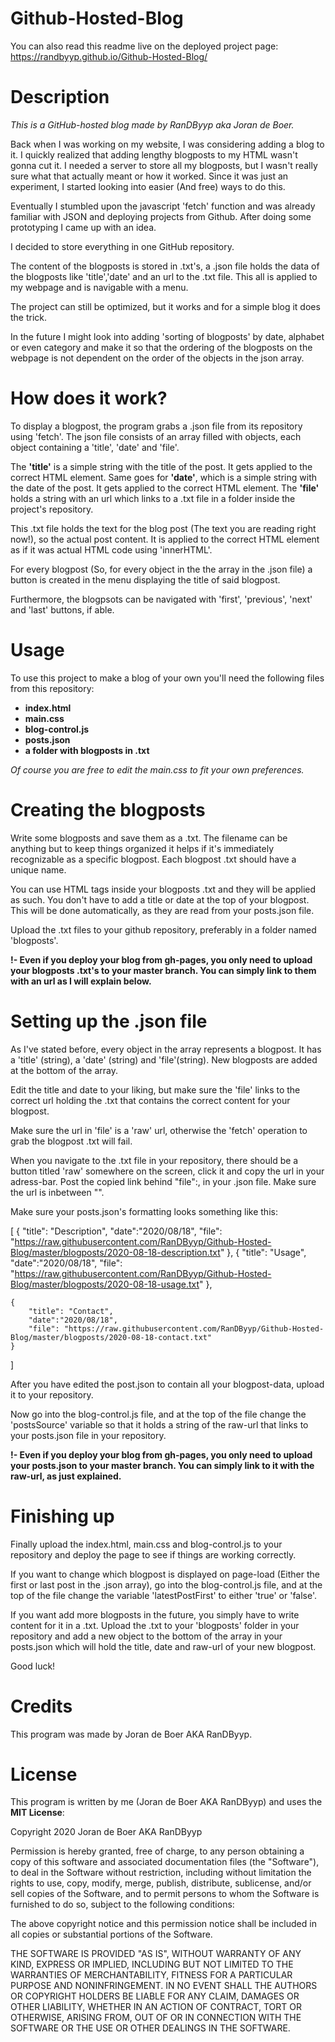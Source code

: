 # Github-Hosted-Blog

You can also read this readme live on the deployed project page: https://randbyyp.github.io/Github-Hosted-Blog/

# Description
*This is a GitHub-hosted blog made by RanDByyp aka Joran de Boer.*

Back when I was working on my website, I was considering adding a blog to it. I quickly realized that adding lengthy blogposts to my HTML wasn't gonna cut it. I needed a server to store all my blogposts, but I wasn't really sure what that actually meant or how it worked. Since it was just an experiment, I started looking into easier (And free) ways to do this.

Eventually I stumbled upon the javascript 'fetch' function and was already familiar with JSON and deploying projects from Github. After doing some prototyping I came up with an idea.

I decided to store everything in one GitHub repository.

The content of the blogposts is stored in .txt's, a .json file holds the data of the blogposts like 'title','date' and an url to the .txt file. This all is applied to my webpage and is navigable with a menu.

The project can still be optimized, but it works and for a simple blog it does the trick.

In the future I might look into adding 'sorting of blogposts' by date, alphabet or even category and make it so that the ordering of the blogposts on the webpage is not dependent on the order of the objects in the json array.

# How does it work?

To display a blogpost, the program grabs a .json file from its repository using 'fetch'. The json file consists of an array filled with objects, each object containing a 'title', 'date' and 'file'.

The **'title'** is a simple string with the title of the post. It gets applied to the correct HTML element.
Same goes for **'date'**, which is a simple string with the date of the post. It gets applied to the correct HTML element.
The **'file'** holds a string with an url which links to a .txt file in a folder inside the project's repository.

This .txt file holds the text for the blog post (The text you are reading right now!), so the actual post content. It is applied to the correct HTML element as if it was actual HTML code using 'innerHTML'.

For every blogpost (So, for every object in the the array in the .json file) a button is created in the menu displaying the title of said blogpost.

Furthermore, the blogpsots can be navigated with 'first', 'previous', 'next' and 'last' buttons, if able.

# Usage

To use this project to make a blog of your own you'll need the following files from this repository:

- **index.html**
- **main.css**
- **blog-control.js**
- **posts.json**
- **a folder with blogposts in .txt**

*Of course you are free to edit the main.css to fit your own preferences.*

# Creating the blogposts

Write some blogposts and save them as a .txt. The filename can be anything but to keep things organized it helps if it's immediately recognizable as a specific blogpost. Each blogpost .txt should have a unique name.

You can use HTML tags inside your blogposts .txt and they will be applied as such. You don't have to add a title or date at the top of your blogpost. This will be done automatically, as they are read from your posts.json file.

Upload the .txt files to your github repository, preferably in a folder named 'blogposts'.

**!- Even if you deploy your blog from gh-pages, you only need to upload your blogposts .txt's to your master branch. You can simply link to them with an url as I will explain below.**

# Setting up the .json file

As I've stated before, every object in the array represents a blogpost. It has a 'title' (string), a 'date' (string) and 'file'(string). New blogposts are added at the bottom of the array.

Edit the title and date to your liking, but make sure the 'file' links to the correct url holding the .txt that contains the correct content for your blogpost.

Make sure the url in 'file' is a 'raw' url, otherwise the 'fetch' operation to grab the blogpost .txt will fail.

When you navigate to the .txt file in your repository, there should be a button titled 'raw' somewhere on the screen, click it and copy the url in your adress-bar. Post the copied link behind "file":, in your .json file. Make sure the url is inbetween "".

Make sure your posts.json's formatting looks something like this:

[
	{
		"title": "Description",
		"date":"2020/08/18",
		"file": "https://raw.githubusercontent.com/RanDByyp/Github-Hosted-Blog/master/blogposts/2020-08-18-description.txt"
	},
	{
		"title": "Usage",
		"date":"2020/08/18",
		"file": "https://raw.githubusercontent.com/RanDByyp/Github-Hosted-Blog/master/blogposts/2020-08-18-usage.txt"
	},
	
	{
		"title": "Contact",
		"date":"2020/08/18",
		"file": "https://raw.githubusercontent.com/RanDByyp/Github-Hosted-Blog/master/blogposts/2020-08-18-contact.txt"
	}
]

After you have edited the post.json to contain all your blogpost-data, upload it to your repository.

Now go into the blog-control.js file, and at the top of the file change the 'postsSource' variable so that it holds a string of the raw-url that links to your posts.json file in your repository.

**!- Even if you deploy your blog from gh-pages, you only need to upload your posts.json to your master branch. You can simply link to it with the raw-url, as just explained.**

# Finishing up

Finally upload the index.html, main.css and blog-control.js to your repository and deploy the page to see if things are working correctly.

If you want to change which blogpost is displayed on page-load (Either the first or last post in the .json array), go into the blog-control.js file, and at the top of the file change the variable 'latestPostFirst' to either 'true' or 'false'.

If you want add more blogposts in the future, you simply have to write content for it in a .txt. Upload the .txt to your 'blogposts' folder in your repository and add a new object to the bottom of the array in your posts.json which will hold the title, date and raw-url of your new blogpost.

Good luck!

# Credits

This program was made by Joran de Boer AKA RanDByyp.

# License

This program is written by me (Joran de Boer AKA RanDByyp) and uses the **MIT License**:

Copyright 2020 Joran de Boer AKA RanDByyp

Permission is hereby granted, free of charge, to any person obtaining a copy of this software and associated documentation files (the "Software"), to deal in the Software without restriction, including without limitation the rights to use, copy, modify, merge, publish, distribute, sublicense, and/or sell copies of the Software, and to permit persons to whom the Software is furnished to do so, subject to the following conditions:

The above copyright notice and this permission notice shall be included in all copies or substantial portions of the Software.

THE SOFTWARE IS PROVIDED "AS IS", WITHOUT WARRANTY OF ANY KIND, EXPRESS OR IMPLIED, INCLUDING BUT NOT LIMITED TO THE WARRANTIES OF MERCHANTABILITY, FITNESS FOR A PARTICULAR PURPOSE AND NONINFRINGEMENT. IN NO EVENT SHALL THE AUTHORS OR COPYRIGHT HOLDERS BE LIABLE FOR ANY CLAIM, DAMAGES OR OTHER LIABILITY, WHETHER IN AN ACTION OF CONTRACT, TORT OR OTHERWISE, ARISING FROM, OUT OF OR IN CONNECTION WITH THE SOFTWARE OR THE USE OR OTHER DEALINGS IN THE SOFTWARE.
